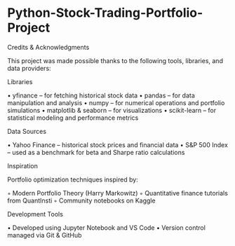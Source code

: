 # Python-Stock-Trading-Portfolio-Project

Credits & Acknowledgments

This project was made possible thanks to the following tools, libraries, and data providers:

Libraries

•  yfinance – for fetching historical stock data
•  pandas – for data manipulation and analysis
•  numpy – for numerical operations and portfolio simulations
•  matplotlib & seaborn – for visualizations
•  scikit-learn – for statistical modeling and performance metrics

Data Sources

•  Yahoo Finance – historical stock prices and financial data
•  S&P 500 Index – used as a benchmark for beta and Sharpe ratio calculations

Inspiration

Portfolio optimization techniques inspired by:

  ⁠◦  Modern Portfolio Theory (Harry Markowitz)
  ⁠◦  Quantitative finance tutorials from QuantInsti
  ⁠◦  Community notebooks on Kaggle

Development Tools

•  Developed using Jupyter Notebook and VS Code
•  Version control managed via Git & GitHub
